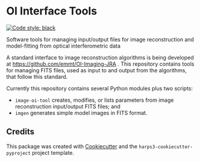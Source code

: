 # OI Interface Tools

[![Code style: black](https://img.shields.io/badge/code%20style-black-000000.svg)](https://github.com/psf/black)

Software tools for managing input/output files for image reconstruction and model-fitting from optical interferometric data

A standard interface to image reconstruction algorithms is being developed at https://github.com/emmt/OI-Imaging-JRA . This repository contains tools for managing FITS files, used as input to and output from the algorithms, that follow this standard.

Currently this repository contains several Python modules plus two scripts:
- `image-oi-tool` creates, modifies, or lists parameters from image reconstruction input/output FITS files; and
- `imgen` generates simple model images in FITS format.

## Credits

This package was created with
[Cookiecutter](https://github.com/audreyr/cookiecutter) and the
`harps3-cookiecutter-pyproject` project template.
